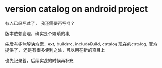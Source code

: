 
# version catalog on android project

有人已经写过了， 我还需要再写吗？

版本依赖管理，确实是个繁琐的事, 

先后有多种解决方案，ext, buildsrc, includeBuild, catalog
现在的catalog, 官方提供了， 还是有很多便利之处，可以用在新的项目上

也先记录着，后续实战的时候再补充


